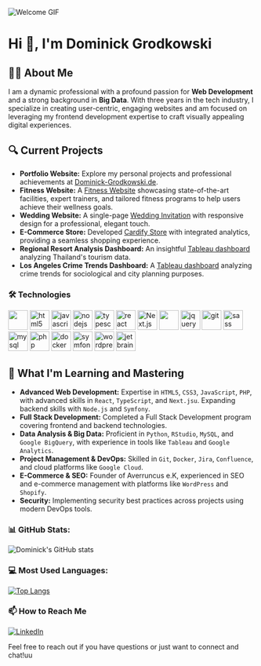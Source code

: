 ![Welcome GIF](https://i.giphy.com/media/v1.Y2lkPTc5MGI3NjExY3hhZDh3MGVjY3Bobm9vOHl4c2ZxdXl5OTRzZXdqdHdjMDkyM20xNCZlcD12MV9pbnRlcm5hbF9naWZfYnlfaWQmY3Q9Zw/hwHq2FFtzGqHR7AIgm/giphy-downsized-large.gif)



# Hi 👋, I'm Dominick Grodkowski

## 👨‍💻 About Me
I am a dynamic professional with a profound passion for **Web Development** and a strong background in **Big Data**. With three years in the tech industry, I specialize in creating user-centric, engaging websites and am focused on leveraging my frontend development expertise to craft visually appealing digital experiences.

## 🔍 Current Projects

- **Portfolio Website:** Explore my personal projects and professional achievements at [Dominick-Grodkowski.de](https://Dominick-Grodkowski.de).
- **Fitness Website:** A [Fitness Website](https://fitness-typescript-cw8.pages.dev/) showcasing state-of-the-art facilities, expert trainers, and tailored fitness programs to help users achieve their wellness goals.
- **Wedding Website:** A single-page [Wedding Invitation](http://dominickandaleenasaidyes.de/) with responsive design for a professional, elegant touch.
- **E-Commerce Store:** Developed [Cardify Store](https://cardify-store.de/) with integrated analytics, providing a seamless shopping experience.
- **Regional Resort Analysis Dashboard:** An insightful [Tableau dashboard](https://public.tableau.com/app/profile/dominick.grodkowski/viz/RegionalResortAnalysisofThailandUpdatedVersion/RegionalResortAnalysisDashboardofThailand) analyzing Thailand's tourism data.
- **Los Angeles Crime Trends Dashboard:** A [Tableau dashboard](https://public.tableau.com/app/profile/dominick.grodkowski/viz/LosAngelesCrimeTrendsOverTime/Dashboard1) analyzing crime trends for sociological and city planning purposes.



### 🛠 Technologies
<p align="left">
  
  <img src="https://www.vectorlogo.zone/logos/getbootstrap/getbootstrap-icon.svg" width="40" height="40"/> 
  <img src="https://www.vectorlogo.zone/logos/w3_html5/w3_html5-icon.svg" alt="html5" width="40" height="40"/
  <img src="https://www.vectorlogo.zone/logos/w3_css/w3_css-official.svg" alt="css3" width="40" height="40"/> 
  <img src="https://www.vectorlogo.zone/logos/javascript/javascript-icon.svg" alt="javascript" width="40" height="40"/> 
  <img src="https://www.vectorlogo.zone/logos/nodejs/nodejs-icon.svg" alt="nodejs" width="40" height="40"/> 
  <img src="https://www.vectorlogo.zone/logos/typescriptlang/typescriptlang-icon.svg" alt="typescript" width="40" height="40"/>
  <img src="https://www.vectorlogo.zone/logos/reactjs/reactjs-icon.svg" alt="react" width="40" height="40"/>
  <img src="https://www.vectorlogo.zone/logos/nextjs/nextjs-icon.svg" alt="Next.js" width="40" height="40"/>
  <img src="https://www.vectorlogo.zone/logos/vitejsdev/vitejsdev-icon.svg" width="40" height="40"/>
  <img src="https://www.vectorlogo.zone/logos/jquery/jquery-icon.svg" alt="jquery" width="40" height="40"/>
  <img src="https://www.vectorlogo.zone/logos/git-scm/git-scm-icon.svg" alt="git" width="40" height="40"/>  
  <img src="https://www.vectorlogo.zone/logos/sass-lang/sass-lang-icon.svg" alt="sass" width="40" height="40"/> 
  <img src="https://www.vectorlogo.zone/logos/mysql/mysql-icon.svg" alt="mysql" width="40" height="40"/> 
  <img src="https://www.vectorlogo.zone/logos/php/php-icon.svg" alt="php" width="40" height="40"/> 
  <img src="https://www.vectorlogo.zone/logos/docker/docker-icon.svg" alt="docker" width="40" height="40"/> 
  <img src="https://www.vectorlogo.zone/logos/symfony/symfony-icon.svg" alt="symfony" width="40" height="40"/> 
  <img src="https://www.vectorlogo.zone/logos/wordpress/wordpress-icon.svg" alt="wordpress" width="40" height="40"/> 
  <img src="https://www.vectorlogo.zone/logos/jetbrains/jetbrains-icon.svg" alt="jetbrains" width="40" height="40"/> 
</p>


## 🌱 What I'm Learning and Mastering
- **Advanced Web Development:** Expertise in `HTML5`, `CSS3`, `JavaScript`, `PHP`, with advanced skills in `React`, `TypeScript`, and `Next.jsu`. Expanding backend skills with `Node.js` and `Symfony`.
- **Full Stack Development:** Completed a Full Stack Development program covering frontend and backend technologies.
- **Data Analysis & Big Data:** Proficient in `Python`, `RStudio`, `MySQL`, and `Google BigQuery`, with experience in tools like `Tableau` and `Google Analytics`.
- **Project Management & DevOps:** Skilled in `Git`, `Docker`, `Jira`, `Confluence`, and cloud platforms like `Google Cloud`.
- **E-Commerce & SEO:** Founder of Averruncus e.K, experienced in SEO and e-commerce management with platforms like `WordPress` and `Shopify`.
- **Security:** Implementing security best practices across projects using modern DevOps tools.



### 📊 GitHub Stats:
![Dominick's GitHub stats](https://github-readme-stats.vercel.app/api?username=dominickgrodkowski&amp;rank_icon=github)

### 💻 Most Used Languages:
[![Top Langs](https://github-readme-stats.vercel.app/api/top-langs/?username=dominickgrodkowski&layout=donut-vertical)](https://github.com/dominickgrodkowski/github-readme-stats)



### 📫 How to Reach Me

[![LinkedIn](https://img.shields.io/badge/LinkedIn-Dominick%20Grodkowski-blue?style=flat-square&logo=linkedin)](https://www.linkedin.com/in/dominick-grodkowski/)


Feel free to reach out if you have questions or just want to connect and chat!uu

